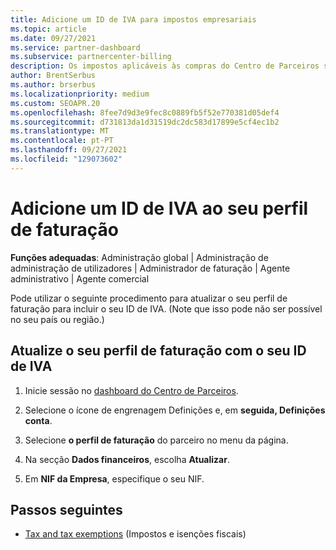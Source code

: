 ```yaml
---
title: Adicione um ID de IVA para impostos empresariais
ms.topic: article
ms.date: 09/27/2021
ms.service: partner-dashboard
ms.subservice: partnercenter-billing
description: Os impostos aplicáveis às compras do Centro de Parceiros são determinados pelo endereço da sua empresa. As empresas de alguns países podem fornecer o seu número de IVA ou equivalente local.
author: BrentSerbus
ms.author: brserbus
ms.localizationpriority: medium
ms.custom: SEOAPR.20
ms.openlocfilehash: 8fee7d9d3e9fec8c0889fb5f52e770381d05def4
ms.sourcegitcommit: d731813da1d31519dc2dc583d17899e5cf4ec1b2
ms.translationtype: MT
ms.contentlocale: pt-PT
ms.lasthandoff: 09/27/2021
ms.locfileid: "129073602"
---
```

# <a name="add-a-vat-id-to-your-billing-profile"></a>Adicione um ID de IVA ao seu perfil de faturação

**Funções adequadas**: Administração global | Administração de administração de utilizadores | Administrador de faturação | Agente administrativo | Agente comercial

Pode utilizar o seguinte procedimento para atualizar o seu perfil de faturação para incluir o seu ID de IVA. (Note que isso pode não ser possível no seu país ou região.)

## <a name="update-your-billing-profile-with-your-vat-id"></a>Atualize o seu perfil de faturação com o seu ID de IVA

1. Inicie sessão no [dashboard do Centro de Parceiros](https://partner.microsoft.com/dashboard/).

2. Selecione o ícone de engrenagem Definições e, em **seguida, Definições conta**.

3. Selecione **o perfil de faturação** do parceiro no menu da página.

4. Na secção **Dados financeiros**, escolha **Atualizar**.

5. Em **NIF da Empresa**, especifique o seu NIF.

## <a name="next-steps"></a>Passos seguintes

- [Tax and tax exemptions](tax-and-tax-exemptions.md) (Impostos e isenções fiscais)
